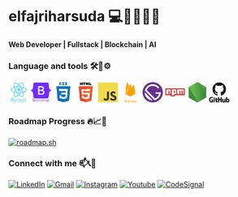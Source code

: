# elfajriharsuda 💻🧑‍💻🇮🇩
<strong>Web Developer | Fullstack | Blockchain | AI </strong>

### Language and tools 🛠🧰⚙️
<div>
<!--   <img src="https://github.com/devicons/devicon/blob/master/icons/java/java-original-wordmark.svg" title="Java" alt="Java" width="40" height="40"/> -->
	<a href="https://react.dev/" target="_blank"><img src="https://github.com/devicons/devicon/blob/master/icons/react/react-original-wordmark.svg" title="React" alt="React" width="40" height="40"/></a>
<!--   <img src="https://github.com/devicons/devicon/blob/master/icons/spring/spring-original-wordmark.svg" title="Spring" alt="Spring" width="40" height="40"/> -->
<!--   <img src="https://github.com/devicons/devicon/blob/master/icons/materialui/materialui-original.svg" title="Material UI" alt="Material UI" width="40" height="40"/> -->
<!--   <img src="https://github.com/devicons/devicon/blob/master/icons/flutter/flutter-original.svg" title="Flutter" alt="Flutter" width="40" height="40"/> -->
<!--   <img src="https://github.com/devicons/devicon/blob/master/icons/redux/redux-original.svg" title="Redux" alt="Redux " width="40" height="40"/> -->
	<a href="https://getbootstrap.com/" target="_blank"><img src="https://github.com/devicons/devicon/blob/master/icons/bootstrap/bootstrap-plain-wordmark.svg" title="bootstrap" alt="bootstrap"width="40" height="40"/></a>
	<img src="https://github.com/devicons/devicon/blob/master/icons/css3/css3-plain-wordmark.svg"  title="CSS3" alt="CSS" width="40" height="40"/>
	<img src="https://github.com/devicons/devicon/blob/master/icons/html5/html5-original-wordmark.svg" title="HTML5" alt="HTML" width="40" height="40"/>
	<a href="https://www.javascript.com/" target="_blank"><img src="https://github.com/devicons/devicon/blob/master/icons/javascript/javascript-original.svg" title="JavaScript" alt="JavaScript" width="40" height="40"/></a>
  	<img src="https://github.com/devicons/devicon/blob/master/icons/firebase/firebase-plain-wordmark.svg" title="Firebase" alt="Firebase" width="40" height="40"/>
	<a href="https://www.gatsbyjs.com/" target="_blank"><img src="https://github.com/devicons/devicon/blob/master/icons/gatsby/gatsby-original.svg" title="Gatsby"  alt="Gatsby" width="40" height="40"/></a>
<!--   <img src="https://github.com/devicons/devicon/blob/master/icons/mysql/mysql-original-wordmark.svg" title="MySQL"  alt="MySQL" width="40" height="40"/> -->
	<a href="https://www.npmjs.com/" target="_blank"><img src="https://github.com/devicons/devicon/blob/master/icons/npm/npm-original-wordmark.svg" title="npm" alt="npm" width="40" height="40"/></a>
	<a href="https://nodejs.org/" target="_blank"><img src="https://github.com/devicons/devicon/blob/master/icons/nodejs/nodejs-original.svg" title="NodeJS" alt="NodeJS" width="40" height="40"/></a>
<!--   <img src="https://github.com/devicons/devicon/blob/master/icons/amazonwebservices/amazonwebservices-plain-wordmark.svg" title="AWS" alt="AWS" width="40" height="40"/> -->
	<a href="https://github.com/" target="_blank"><img src="https://github.com/devicons/devicon/blob/master/icons/github/github-original-wordmark.svg" title="Git" **alt="Git" width="40" height="40"/></a>
</div>

### Roadmap Progress 🔥📈🎯
<a href="https://roadmap.sh"><img src="https://api.roadmap.sh/v1-badge/wide/655db70968ca60261363e3ef?variant=dark&roadmaps=frontend%2Cjavascript%2Creact" alt="roadmap.sh"/></a>

### Connect with me 📫📞📩
[![LinkedIn](https://img.shields.io/badge/-LinkedIn-blue?style=flat-circle&logo=Linkedin&logoColor=white&link=https://www.linkedin.com/in/elfajriharsuda)](https://www.linkedin.com/in/elfajriharsuda/)
[![Gmail](https://img.shields.io/badge/-Gmail-D14836?style=flat-circle&logo=Gmail&logoColor=white&link=mailto:elfajri.harsuda@gmail.com)](mailto:elfajri.harsuda@gmail.com)
[![Instagram](https://img.shields.io/badge/-Instagram-E4405F?style=flat-circle&logo=instagram&logoColor=white&link=https://www.instagram.com/elfajriharsuda)](https://www.instagram.com/elfajriharsuda)
[![Youtube](https://img.shields.io/badge/-Youtube-FF0000?style=flat-circle&logo=youtube&logoColor=white&link=https://youtube.com/channel/UCIwu4jGs4CytxqCDLyX2z4A)](https://youtube.com/channel/UCIwu4jGs4CytxqCDLyX2z4A)
[![CodeSignal](https://img.shields.io/badge/-CodeSignal-1062FB?style=flat-circle&logo=codesignal&logoColor=%23fff&link=https://app.codesignal.com/profile/elfajriharsuda)](https://app.codesignal.com/profile/elfajriharsuda)


<!--
Here are some ideas to get you started:

- 🔭 I’m currently working on ...
- 🌱 I’m currently learning ...
- 👯 I’m looking to collaborate on ...
- 🤔 I’m looking for help with ...
- 💬 Ask me about ...
- 📫 How to reach me: ...
- 😄 Pronouns: ...
- ⚡ Fun fact: ...
-->
